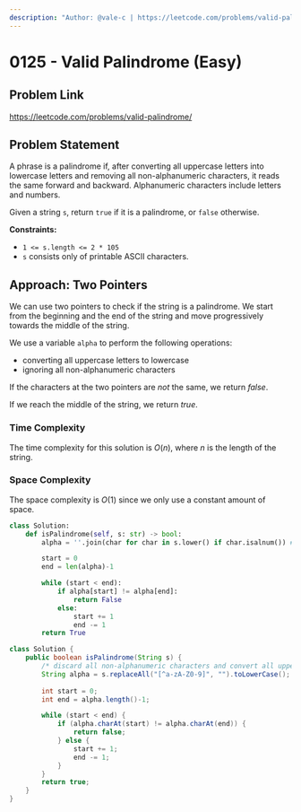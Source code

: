 ```yaml
---
description: "Author: @vale-c | https://leetcode.com/problems/valid-palindrome/"
---
```


# 0125 - Valid Palindrome (Easy)

## Problem Link

https://leetcode.com/problems/valid-palindrome/

## Problem Statement

A phrase is a palindrome if, after converting all uppercase letters into lowercase letters and removing all non-alphanumeric characters, it reads the same forward and backward. Alphanumeric characters include letters and numbers.

Given a string `s`, return `true` if it is a palindrome, or `false` otherwise.

**Constraints:**

- `1 <= s.length <= 2 * 105`
- `s` consists only of printable ASCII characters.

## Approach: Two Pointers

We can use two pointers to check if the string is a palindrome. We start from the beginning and the end of the string and move progressively towards the middle of the string.

We use a variable `alpha` to perform the following operations:
- converting all uppercase letters to lowercase
- ignoring all non-alphanumeric characters

If the characters at the two pointers are _not_ the same, we return _false_.

If we reach the middle of the string, we return _true_.

### Time Complexity

The time complexity for this solution is $O(n)$, where $n$ is the length of the string.

### Space Complexity

The space complexity is $O(1)$ since we only use a constant amount of space.

<Tabs>
<TabItem value="py" label="Python">
<SolutionAuthor name="@vale-c"/>

```py
class Solution:
    def isPalindrome(self, s: str) -> bool:
        alpha = ''.join(char for char in s.lower() if char.isalnum()) # discard all non-alphanumeric characters and convert all uppercase letters to lowercase

        start = 0
        end = len(alpha)-1

        while (start < end):
            if alpha[start] != alpha[end]:
                return False
            else:
                start += 1
                end -= 1
        return True
```

</TabItem>

<TabItem value="java" label="Java">
<SolutionAuthor name="@vale-c"/>

```java
class Solution {
    public boolean isPalindrome(String s) {
        /* discard all non-alphanumeric characters and convert all uppercase letters to lowercase */
        String alpha = s.replaceAll("[^a-zA-Z0-9]", "").toLowerCase();
        
        int start = 0;
        int end = alpha.length()-1;

        while (start < end) {
            if (alpha.charAt(start) != alpha.charAt(end)) {
                return false;
            } else {
                start += 1;
                end -= 1;
            }
        }
        return true;
    }
}
```

</TabItem>
</Tabs>
